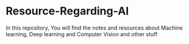 # Resource-Regarding-AI
In this repository, You will find the notes and resources about Machine learning, Deep learning and Computer Vision and other stuff
